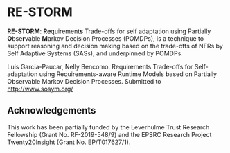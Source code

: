 # RE-STORM

**RE-STORM**: **Re**quirement**s** Trade-offs for self adaptation using Partially **O**bse**r**vable **M**arkov Decision Processes
(POMDPs), is a technique to support reasoning and decision making based on the trade-offs of NFRs by Self Adaptive Systems (SASs), and underpinned by POMDPs.


Luis Garcia-Paucar, Nelly Bencomo. Requirements Trade-offs for Self-adaptation using Requirements-aware Runtime Models based on Partially Observable Markov Decision Processes. Submitted to http://www.sosym.org/ 

## Acknowledgements 

This work has been partially funded by the Leverhulme Trust Research Fellowship (Grant No. RF-2019-548/9) and the EPSRC
Research Project Twenty20Insight (Grant No. EP/T017627/1).
